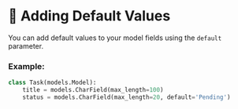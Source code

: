# 🔄 Adding Default Values

You can add default values to your model fields using the `default` parameter.

### Example:

```python
class Task(models.Model):
    title = models.CharField(max_length=100)
    status = models.CharField(max_length=20, default='Pending')
